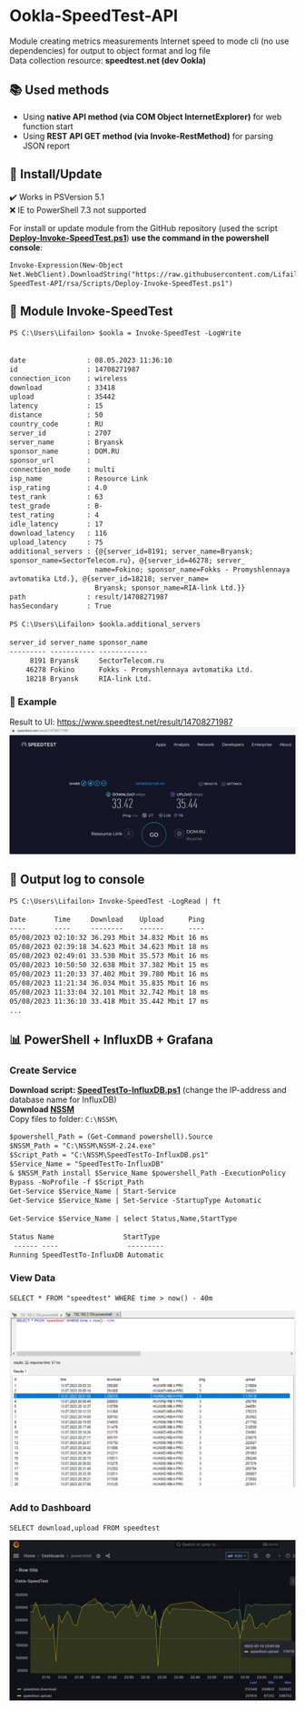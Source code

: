 # Ookla-SpeedTest-API
Module creating metrics measurements Internet speed to mode cli (no use dependencies) for output to object format and log file \
Data collection resource: **speedtest.net (dev Ookla)**

## 📚 Used methods
- Using **native API method (via COM Object InternetExplorer)** for web function start
- Using **REST API GET method (via Invoke-RestMethod)** for parsing JSON report

## 🚀 Install/Update

✔️ Works in PSVersion 5.1 \
❌ IE to PowerShell 7.3 not supported

For install or update module from the GitHub repository (used the script **[Deploy-Invoke-SpeedTest.ps1](https://github.com/Lifailon/Ookla-SpeedTest-API/blob/rsa/Scripts/Deploy-Invoke-SpeedTest.ps1)**) **use the command in the powershell console**:
```
Invoke-Expression(New-Object Net.WebClient).DownloadString("https://raw.githubusercontent.com/Lifailon/Ookla-SpeedTest-API/rsa/Scripts/Deploy-Invoke-SpeedTest.ps1")
```

## 🔔 Module Invoke-SpeedTest
```
PS C:\Users\Lifailon> $ookla = Invoke-SpeedTest -LogWrite


date               : 08.05.2023 11:36:10
id                 : 14708271987
connection_icon    : wireless
download           : 33418
upload             : 35442
latency            : 15
distance           : 50
country_code       : RU
server_id          : 2707
server_name        : Bryansk
sponsor_name       : DOM.RU
sponsor_url        :
connection_mode    : multi
isp_name           : Resource Link
isp_rating         : 4.0
test_rank          : 63
test_grade         : B-
test_rating        : 4
idle_latency       : 17
download_latency   : 116
upload_latency     : 75
additional_servers : {@{server_id=8191; server_name=Bryansk; sponsor_name=SectorTelecom.ru}, @{server_id=46278; server_
                     name=Fokino; sponsor_name=Fokks - Promyshlennaya avtomatika Ltd.}, @{server_id=18218; server_name=
                     Bryansk; sponsor_name=RIA-link Ltd.}}
path               : result/14708271987
hasSecondary       : True

PS C:\Users\Lifailon> $ookla.additional_servers

server_id server_name sponsor_name
--------- ----------- ------------
     8191 Bryansk     SectorTelecom.ru
    46278 Fokino      Fokks - Promyshlennaya avtomatika Ltd.
    18218 Bryansk     RIA-link Ltd.
```

### 🎉 Example
Result to UI: https://www.speedtest.net/result/14708271987 \
![Image alt](https://github.com/Lifailon/Ookla-SpeedTest-API/blob/rsa/Screen/UI.jpg)

## 📑 Output log to console
```
PS C:\Users\Lifailon> Invoke-SpeedTest -LogRead | ft

Date       Time     Download    Upload      Ping
----       ----     --------    ------      ----
05/08/2023 02:10:32 36.293 Mbit 34.832 Mbit 16 ms
05/08/2023 02:39:18 34.623 Mbit 34.623 Mbit 18 ms
05/08/2023 02:49:01 33.530 Mbit 35.573 Mbit 16 ms
05/08/2023 10:50:50 32.638 Mbit 37.382 Mbit 15 ms
05/08/2023 11:20:33 37.402 Mbit 39.780 Mbit 16 ms
05/08/2023 11:21:34 36.034 Mbit 35.835 Mbit 16 ms
05/08/2023 11:33:04 32.101 Mbit 32.742 Mbit 18 ms
05/08/2023 11:36:10 33.418 Mbit 35.442 Mbit 17 ms
...
```

## 📊 PowerShell + InfluxDB + Grafana

### Create Service

**Download script: [SpeedTestTo-InfluxDB.ps1](https://github.com/Lifailon/Ookla-SpeedTest-API/blob/rsa/Scripts/SpeedTestTo-InfluxDB.ps1)** (change the IP-address and database name for InfluxDB) \
**Download [NSSM](https://www.nssm.cc/download)** \
Copy files to folder: `C:\NSSM\`

```
$powershell_Path = (Get-Command powershell).Source
$NSSM_Path = "C:\NSSM\NSSM-2.24.exe"
$Script_Path = "C:\NSSM\SpeedTestTo-InfluxDB.ps1"
$Service_Name = "SpeedTestTo-InfluxDB"
& $NSSM_Path install $Service_Name $powershell_Path -ExecutionPolicy Bypass -NoProfile -f $Script_Path
Get-Service $Service_Name | Start-Service
Get-Service $Service_Name | Set-Service -StartupType Automatic

Get-Service $Service_Name | select Status,Name,StartType

Status Name                 StartType
 ------ ----                 ---------
Running SpeedTestTo-InfluxDB Automatic
```

### View Data

`SELECT * FROM "speedtest" WHERE time > now() - 40m`

![Image alt](https://github.com/Lifailon/Ookla-SpeedTest-API/blob/rsa/Screen/InfluxDB-Data.jpg)

### Add to Dashboard

`SELECT download,upload FROM speedtest`

![Image alt](https://github.com/Lifailon/Ookla-SpeedTest-API/blob/rsa/Screen/Grafana-Dashboard.jpg)
